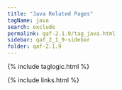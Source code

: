```yaml
---
title: "Java Related Pages"
tagName: java
search: exclude
permalink: qaf-2.1.9/tag_java.html
sidebar: qaf_2_1_9-sidebar
folder: qaf-2.1.9
---
```

{% include taglogic.html %}

{% include links.html %}
